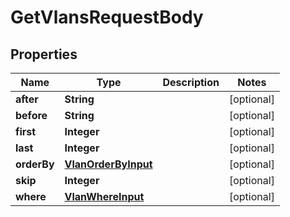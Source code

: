 

# GetVlansRequestBody


## Properties

Name | Type | Description | Notes
------------ | ------------- | ------------- | -------------
**after** | **String** |  |  [optional]
**before** | **String** |  |  [optional]
**first** | **Integer** |  |  [optional]
**last** | **Integer** |  |  [optional]
**orderBy** | [**VlanOrderByInput**](VlanOrderByInput.md) |  |  [optional]
**skip** | **Integer** |  |  [optional]
**where** | [**VlanWhereInput**](VlanWhereInput.md) |  |  [optional]



